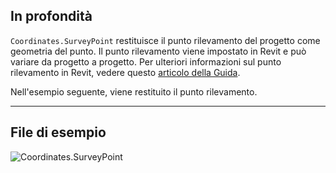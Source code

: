 ## In profondità
`Coordinates.SurveyPoint` restituisce il punto rilevamento del progetto come geometria del punto. Il punto rilevamento viene impostato in Revit e può variare da progetto a progetto. Per ulteriori informazioni sul punto rilevamento in Revit, vedere questo [articolo della Guida](https://help.autodesk.com/view/RVT/2025/ITA/?guid=GUID-81CB0DD4-DF6E-43A3-AADA-DABC5ED30C6F).

Nell'esempio seguente, viene restituito il punto rilevamento.

___
## File di esempio

![Coordinates.SurveyPoint](./Revit.Elements.Coordinates.SurveyPoint_img.jpg)
